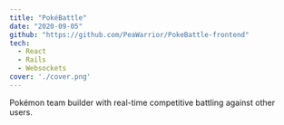 ```yaml
---
title: "PokéBattle"
date: "2020-09-05"
github: "https://github.com/PeaWarrior/PokeBattle-frontend"
tech: 
  - React
  - Rails
  - Websockets
cover: './cover.png'
---
```


Pokémon team builder with real-time competitive battling against other users.